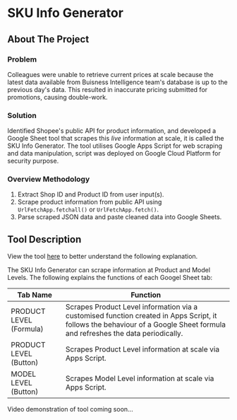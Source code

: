 # SKU Info Generator

## About The Project

### Problem
Colleagues were unable to retrieve current prices at scale because the latest data available from Buisness Intelligence team's database is up to the previous day's data. This resulted in inaccurate pricing submitted for promotions, causing double-work.

### Solution
Identified Shopee's public API for product information, and developed a Google Sheet tool that scrapes this *live* information at scale, it is called the SKU Info Generator.
The tool utilises Google Apps Script for web scraping and data manipulation, script was deployed on Google Cloud Platform for security purpose.

### Overview Methodology
1. Extract Shop ID and Product ID from user input(s).
2. Scrape product information from public API using `UrlFetchApp.fetchall()` or `UrlFetchApp.fetch()`.
3. Parse scraped JSON data and paste cleaned data into Google Sheets.

## Tool Description

View the tool [here](https://docs.google.com/spreadsheets/d/14wz4TupMTORjQtk5QUA6pfkCG9u1cVCpYRvyqfFxWNk/edit?usp=sharing) to better understand the following explanation.

The SKU Info Generator can scrape information at Product and Model Levels. The following explains the functions of each Googel Sheet tab:

Tab Name | Function
------------ | -------------
PRODUCT LEVEL (Formula) | Scrapes Product Level information via a customised function created in Apps Script, it follows the behaviour of a Google Sheet formula and refreshes the data periodically.
PRODUCT LEVEL (Button) | Scrapes Product Level information at scale via Apps Script.
MODEL LEVEL (Button) | Scrapes Model Level information at scale via Apps Script.

Video demonstration of tool coming soon...
